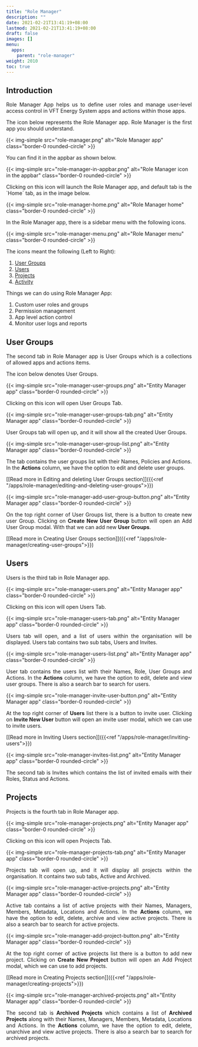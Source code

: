 ```yaml
---
title: "Role Manager"
description: ""
date: 2021-02-21T13:41:19+08:00
lastmod: 2021-02-21T13:41:19+08:00
draft: false
images: []
menu:
  apps:
    parent: "role-manager"
weight: 2010
toc: true
---
```


## Introduction
<p style="text-align: justify;">
Role Manager App helps us to define user roles and manage user-level access control in VFT Energy System apps and actions within those apps.
</p>

<p style="text-align: justify;">
The icon below represents the Role Manager app. Role Manager is the first app you should understand.
</p>

{{< img-simple src="role-manager.png" alt="Role Manager app" class="border-0 rounded-circle" >}}

You can find it in the appbar as shown below.

{{< img-simple src="role-manager-in-appbar.png" alt="Role Manager icon in the appbar" class="border-0 rounded-circle" >}}

<p style="text-align: justify;">
Clicking on this icon will launch the Role Manager app, and default tab is the `Home` tab, as in the image below.
</p>

{{< img-simple src="role-manager-home.png" alt="Role Manager home" class="border-0 rounded-circle" >}}

In the Role Manager app, there is a sidebar menu with the following icons.

{{< img-simple src="role-manager-menu.png" alt="Role Manager menu" class="border-0 rounded-circle" >}}

The icons meant the following (Left to Right):

1. [User Groups](#user-groups)
2. [Users](#users)
3. [Projects](#projects)
4. [Activity](#activity)

Things we can do using Role Manager App:

1. Custom user roles and groups
2. Permission management
3. App level action control
4. Monitor user logs and reports

## User Groups
<p style="text-align: justify;">
The second tab in Role Manager app is User Groups which is a collections of allowed apps and actions items.
</p>

The icon below denotes User Groups.  

{{< img-simple src="role-manager-user-groups.png" alt="Entity Manager app" class="border-0 rounded-circle" >}}

Clicking on this icon will open User Groups Tab.

{{< img-simple src="role-manager-user-groups-tab.png" alt="Entity Manager app" class="border-0 rounded-circle" >}}

User Groups tab will open up, and it will show all the created User Groups.

{{< img-simple src="role-manager-user-group-list.png" alt="Entity Manager app" class="border-0 rounded-circle" >}}

<p style="text-align: justify;">
The tab contains the user groups list with their Names, Policies and Actions. In the <b>Actions</b> column, we have the option to edit and delete user groups.
</p>

[[Read more in Editing and deleting User Groups section]]({{<ref "/apps/role-manager/editing-and-deleting-user-groups">}})

{{< img-simple src="role-manager-add-user-group-button.png" alt="Entity Manager app" class="border-0 rounded-circle" >}}

<p style="text-align: justify;">
On the top right corner of User Groups list, there is a button to create new user Group. Clicking on <b>Create New User Group</b> button will open an Add User Group modal. With that we can add new <b>User Groups</b>. 
</p>

[[Read more in Creating User Groups section]]({{<ref "/apps/role-manager/creating-user-groups">}})

## Users

Users is the third tab in Role Manager app.

{{< img-simple src="role-manager-users.png" alt="Entity Manager app" class="border-0 rounded-circle" >}}

Clicking on this icon will open Users Tab.

{{< img-simple src="role-manager-users-tab.png" alt="Entity Manager app" class="border-0 rounded-circle" >}}

<p style="text-align: justify;">
Users tab will open, and a list of users within the organisation will be displayed. Users tab contains two sub tabs, Users and Invites.
</p>

{{< img-simple src="role-manager-users-list.png" alt="Entity Manager app" class="border-0 rounded-circle" >}}

<p style="text-align: justify;">
User tab contains the users list with their Names, Role, User Groups and Actions. In the <b>Actions</b> column, we have the option to edit, delete and view user groups. There is also a search bar to search for users.
</p>

{{< img-simple src="role-manager-invite-user-button.png" alt="Entity Manager app" class="border-0 rounded-circle" >}}

<p style="text-align: justify;">
At the top right corner of <b>Users</b> list there is a button to invite user. Clicking on <b>Invite New User</b> button will open an invite user modal, which we can use to invite users. 
</p>

[[Read more in Inviting Users section]]({{<ref "/apps/role-manager/inviting-users">}})

{{< img-simple src="role-manager-invites-list.png" alt="Entity Manager app" class="border-0 rounded-circle" >}}

<p style="text-align: justify;">
The second tab is Invites which contains the list of invited emails with their Roles, Status and Actions.
</p>

## Projects

Projects is the fourth tab in Role Manager app.

{{< img-simple src="role-manager-projects.png" alt="Entity Manager app" class="border-0 rounded-circle" >}}

Clicking on this icon will open Projects Tab.

{{< img-simple src="role-manager-projects-tab.png" alt="Entity Manager app" class="border-0 rounded-circle" >}}

<p style="text-align: justify;">
Projects tab will open up, and it will display all projects within the organisation. It contains two sub tabs, Active and Archived.
</p>

{{< img-simple src="role-manager-active-projects.png" alt="Entity Manager app" class="border-0 rounded-circle" >}}

<p style="text-align: justify;">
Active tab contains a list of active projects with their Names, Managers, Members, Metadata, Locations and Actions. In the <b>Actions</b> column, we have the option to edit, delete, archive and view active projects. There is also a search bar to search for active projects.
</p>

{{< img-simple src="role-manager-add-project-button.png" alt="Entity Manager app" class="border-0 rounded-circle" >}}

<p style="text-align: justify;">
At the top right corner of active projects list there is a button to add new project. Clicking on <b>Create New Project</b> button will open an Add Project modal, which we can use to add projects. 
</p>

[[Read more in Creating Projects section]]({{<ref "/apps/role-manager/creating-projects">}})

{{< img-simple src="role-manager-archived-projects.png" alt="Entity Manager app" class="border-0 rounded-circle" >}}

<p style="text-align: justify;">
The second tab is <b>Archived Projects</b> which contains a list of <b>Archived Projects</b> along with their Names, Managers, Members, Metadata, Locations and Actions. In the <b>Actions</b> column, we have the option to edit, delete, unarchive and view active projects. There is also a search bar to search for archived projects.
</p>